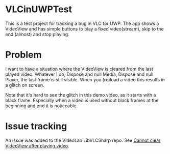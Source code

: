 # VLCinUWPTest

This is a test project for tracking a bug in VLC for UWP. The app shows a VideoView and has simple buttons to play a fixed video(stream), skip to the end (almost) and stop playing.

# Problem

I want to have a situation where the VideoView is cleared from the last played video. Whatever I do, Dispose and null Media, Dispose and null Player, the last frame is still visible. When you (re)load a video this results in a glitch on screen.

Note that it's hard to see the glitch in this demo video, as it starts with a black frame. Especially when a video is used without black frames at the beginning and end it is noticeable.

# Issue tracking

An issue was added to the VideoLan LibVLCSharp repo. See [Cannot clear VideoView after playing video](https://code.videolan.org/videolan/LibVLCSharp/issues/260).